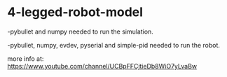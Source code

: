 # 4-legged-robot-model
-pybullet and numpy needed to run the simulation.

-pybullet, numpy, evdev, pyserial and simple-pid needed to run the robot.


more info at: https://www.youtube.com/channel/UCBpFFCjtieDb8WiO7yLvaBw
